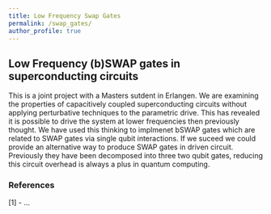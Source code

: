 ```yaml
---
title: Low Frequency Swap Gates
permalink: /swap_gates/
author_profile: true
---
```


## Low Frequency (b)SWAP gates in superconducting circuits

This is a joint project with a Masters sutdent in Erlangen. We are examining the properties of capacitively coupled superconducting circuits without applying perturbative techniques to the parametric drive. This has revealed it is possible to drive the system at lower frequencies then previously thought. We have used this thinking to implmenet bSWAP gates which are related to SWAP gates via single qubit interactions. If we suceed we could provide an alternative way to produce SWAP gates in driven circuit. Previously they have been decomposed into three two qubit gates, reducing this circuit overhead is always a plus in quantum computing.

### References

[1] - ...